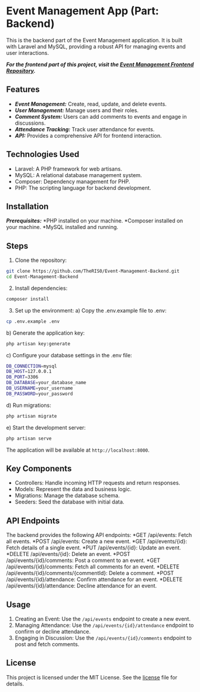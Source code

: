 # Event Management App (Part: Backend) 

This is the backend part of the Event Management application. It is built with Laravel and MySQL, providing a robust API for managing events and user interactions.

***For the frontend part of this project, visit the [Event Management Frontend Repository](https://github.com/TheRIS0/Event-Management-Frontend).***

## Features
* ***Event Management:*** Create, read, update, and delete events.
* ***User Management:*** Manage users and their roles.
* ***Comment System:*** Users can add comments to events and engage in discussions.
* ***Attendance Tracking:*** Track user attendance for events.
* ***API:*** Provides a comprehensive API for frontend interaction.

## Technologies Used
* Laravel: A PHP framework for web artisans.
* MySQL: A relational database management system.
* Composer: Dependency management for PHP.
* PHP: The scripting language for backend development.

## Installation
***Prerequisites:*** 
*PHP installed on your machine.
*Composer installed on your machine.
*MySQL installed and running.

## Steps
1. Clone the repository:

```bash
git clone https://github.com/TheRIS0/Event-Management-Backend.git
cd Event-Management-Backend
```

2. Install dependencies:

```bash
composer install
```

3. Set up the environment:
a) Copy the .env.example file to .env:

```bash
cp .env.example .env
```
b) Generate the application key:

```bash
php artisan key:generate
```

c) Configure your database settings in the .env file:

```bash
DB_CONNECTION=mysql
DB_HOST=127.0.0.1
DB_PORT=3306
DB_DATABASE=your_database_name
DB_USERNAME=your_username
DB_PASSWORD=your_password
```
d) Run migrations:

```bash
php artisan migrate
```

e) Start the development server:

```bash
php artisan serve
```
The application will be available at `http://localhost:8000`.

## Key Components

* Controllers: Handle incoming HTTP requests and return responses.
* Models: Represent the data and business logic.
* Migrations: Manage the database schema.
* Seeders: Seed the database with initial data.

## API Endpoints

The backend provides the following API endpoints:
*GET /api/events: Fetch all events.
*POST /api/events: Create a new event.
*GET /api/events/{id}: Fetch details of a single event.
*PUT /api/events/{id}: Update an event.
*DELETE /api/events/{id}: Delete an event.
*POST /api/events/{id}/comments: Post a comment to an event.
*GET /api/events/{id}/comments: Fetch all comments for an event.
*DELETE /api/events/{id}/comments/{commentId}: Delete a comment.
*POST /api/events/{id}/attendance: Confirm attendance for an event.
*DELETE /api/events/{id}/attendance: Decline attendance for an event.

## Usage 

1. Creating an Event: Use the `/api/events` endpoint to create a new event.
2. Managing Attendance: Use the `/api/events/{id}/attendance` endpoint to confirm or decline attendance.
3. Engaging in Discussion: Use the `/api/events/{id}/comments` endpoint to post and fetch comments.

## License

This project is licensed under the MIT License. See the [license](license) file for details.
